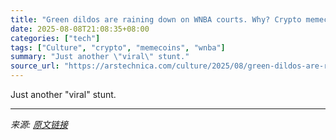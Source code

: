```yaml
---
title: "Green dildos are raining down on WNBA courts. Why? Crypto memecoins, of course."
date: 2025-08-08T21:08:35+08:00
categories: ["tech"]
tags: ["Culture", "crypto", "memecoins", "wnba"]
summary: "Just another \"viral\" stunt."
source_url: "https://arstechnica.com/culture/2025/08/green-dildos-are-raining-down-on-wnba-courts-why-crypto-memecoins-of-course/"
---
```


Just another "viral" stunt.

---

*来源: [原文链接](https://arstechnica.com/culture/2025/08/green-dildos-are-raining-down-on-wnba-courts-why-crypto-memecoins-of-course/)*
